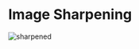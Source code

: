 # Image Sharpening

![sharpened](https://github.com/nitishabharathi/Digital-Image-Processing/blob/master/Image%20Sharpening/sharpening.png?raw=true)
